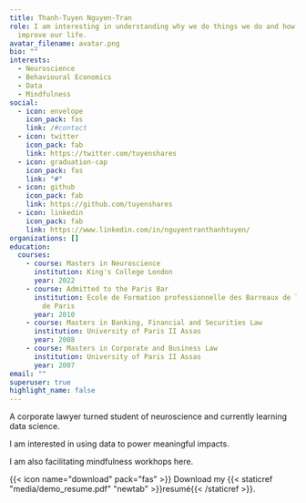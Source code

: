 ```yaml
---
title: Thanh-Tuyen Nguyen-Tran
role: I am interesting in understanding why we do things we do and how to
  improve our life.
avatar_filename: avatar.png
bio: ""
interests:
  - Neuroscience
  - Behavioural Economics
  - Data
  - Mindfulness
social:
  - icon: envelope
    icon_pack: fas
    link: /#contact
  - icon: twitter
    icon_pack: fab
    link: https://twitter.com/tuyenshares
  - icon: graduation-cap
    icon_pack: fas
    link: "#"
  - icon: github
    icon_pack: fab
    link: https://github.com/tuyenshares
  - icon: linkedin
    icon_pack: fab
    link: https://www.linkedin.com/in/nguyentranthanhtuyen/
organizations: []
education:
  courses:
    - course: Masters in Neuroscience
      institution: King's College London
      year: 2022
    - course: Admitted to the Paris Bar
      institution: Ecole de Formation professionnelle des Barreaux de la cour d'appel
        de Paris
      year: 2010
    - course: Masters in Banking, Financial and Securities Law
      institution: University of Paris II Assas
      year: 2008
    - course: Masters in Corporate and Business Law
      institution: University of Paris II Assas
      year: 2007
email: ""
superuser: true
highlight_name: false
---
```

A corporate lawyer turned student of neuroscience and currently learning data science. 

I am interested in using data to power meaningful impacts. 

I am also facilitating mindfulness workhops here.

{{< icon name="download" pack="fas" >}} Download my {{< staticref "media/demo_resume.pdf" "newtab" >}}resumé{{< /staticref >}}.